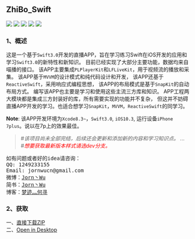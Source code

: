 ## ZhiBo_Swift
![](https://img.shields.io/badge/Language-Swift3.0.x-orange.svg)
![](https://img.shields.io/badge/Platform-iOS10.3-green.svg)
![](https://img.shields.io/badge/Xcode-8.0.x-red.svg)
[![](https://img.shields.io/badge/License-MIT-000000.svg)](https://raw.githubusercontent.com/JornWu/ZhiBo_Swift/master/LICENSE)
[![](https://img.shields.io/badge/Download-master-blue.svg)](https://github.com/JornWu/ZhiBo_Swift/archive/master.zip)

### 1、概述 <br />
这是一个基于`Swift3.0`开发的直播APP，旨在学习练习Swift在iOS开发的应用和学习`Swift3.0`的新特性和新知识。
目前已经实现了大部分主要功能，数据均来自喵播的接口。
该APP主要集成`PLPlayerKit`和`LFLiveKit`，用于视频流的播放和采集。
该APP基于`MVVM`的设计模式和纯代码设计和开发，
该APP还基于`ReactiveSwift`，采用响应式编程思想，
该APP的布局模式是基于`SnapKit`的自动布局方式。
编写该APP也主要是学习和使用这些主流三方库和知识。
APP工程两大模块都是集成三方封装好的库，所有需要实现的功能并不复杂，
但这并不妨碍直播APP开发的学习。也适合想学习`SnapKit`，`MVVM`，`ReactiveSwift`的同学习。

**Note**: 该APP开发环境为`Xcode8.3~`，`Swift3.0`, `iOS10.3`, 运行设备`iPhone 7plus`。说以在7p上的效果最佳。<br />
>#*该项目尚未全部完结，后续还会更新和添加新的内容和学习知识点。 ...* <br />
>#<span style="color: red;">*想要获取最新版本样式请选dev分支。*</span> <br />
<Pre>
如有问题或者好的idea请咨询：
QQ: 1249233155
Email: jornwucn@gmail.com
微博：<a href="http://weibo.com/u/5077687473">Jorn丶Wu</a>
简书：<a href="http://www.jianshu.com/u/c718dbf8e4d0">Jorn丶Wu</a>
博客：<a href="http://blog.sina.com.cn/u/5077687473">梦迹灬何寻</a>
</Pre>

### 2、获取 <br />
<div>
一、<a href="https://github.com/JornWu/ZhiBo_Swift/archive/master.zip">直接下载ZIP</a> <br />
二、<a href="github-mac://openRepo/https://github.com/JornWu/ZhiBo_Swift">Open in Desktop</a> <br />
</div>

